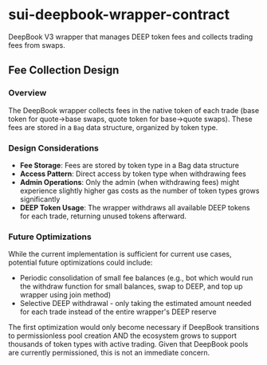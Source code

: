 # sui-deepbook-wrapper-contract
DeepBook V3 wrapper that manages DEEP token fees and collects trading fees from swaps.

## Fee Collection Design

### Overview
The DeepBook wrapper collects fees in the native token of each trade (base token for quote→base swaps, quote token for base→quote swaps).
These fees are stored in a `Bag` data structure, organized by token type.

### Design Considerations

- **Fee Storage**: Fees are stored by token type in a Bag data structure
- **Access Pattern**: Direct access by token type when withdrawing fees
- **Admin Operations**: Only the admin (when withdrawing fees) might experience slightly higher gas costs as the number of token types grows significantly
- **DEEP Token Usage**: The wrapper withdraws all available DEEP tokens for each trade, returning unused tokens afterward.


### Future Optimizations

While the current implementation is sufficient for current use cases, potential future optimizations could include:

- Periodic consolidation of small fee balances (e.g., bot which would run the withdraw function for small balances, swap to DEEP, and top up wrapper using join method)
- Selective DEEP withdrawal - only taking the estimated amount needed for each trade instead of the entire wrapper's DEEP reserve

The first optimization would only become necessary if DeepBook transitions to permissionless pool creation AND the ecosystem grows to support thousands of token types with active trading. Given that DeepBook pools are currently permissioned, this is not an immediate concern.

